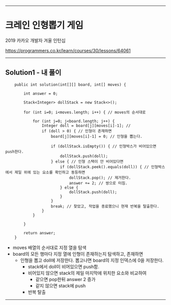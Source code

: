 
---

# 크레인 인형뽑기 게임
2019 카카오 개발자 겨울 인턴십

https://programmers.co.kr/learn/courses/30/lessons/64061

---

## Solution1 - 내 풀이

```
    public int solution(int[][] board, int[] moves) {

        int answer = 0;

        Stack<Integer> dollStack = new Stack<>();

        for (int i=0; i<moves.length; i++) { // moves의 순서대로

            for (int j=0; j<board.length; j++) {
                Integer doll = board[j][moves[i]-1]; //
                if (doll > 0) { // 인형이 존재하면
                    board[j][moves[i]-1] = 0; // 인형을 뽑는다.

                    if (dollStack.isEmpty()) { // 인형박스가 비어있으면 push한다.
                        dollStack.push(doll);
                    } else { // 인형 스택이 안 비어있다면
                        if (dollStack.peek().equals(doll)) { // 인형박스에서 제일 위에 있는 요소를 확인하고 동등하면
                            dollStack.pop(); // 제거한다.
                            answer += 2; // 쌍으로 터짐.
                        } else {
                            dollStack.push(doll);
                        }
                    }
                    break; // 찾았고, 작업을 종료했으니 현재 반복을 탈출한다.
                }
            }

        }

        return answer;
    }
```
- moves 배열의 순서대로 지정 열을 탐색
- board의 모든 행마다 지정 열에 인형이 존재하는지 탐색하고, 존재하면
  - 인형을 뽑고 doll에 저장한다. 뽑고나면 board의 지정 인덱스에 0을 저장한다.
    - stack에서 doll이 비어있으면 push함.
    - 비어있지 않으면 stack의 제일 마지막에 위치한 요소와 비교하여
      - 같으면 pop한뒤 answer 2 증가
      - 같지 않으면 stack에 push
    - 반복 탈출

---